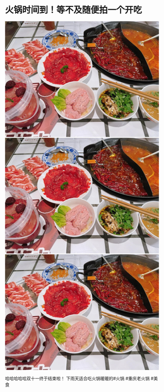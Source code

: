 # 火锅时间到！等不及随便拍一个开吃

![](img/af97b7c9-7a40-46b6-a3cf-547bd1d533c9.jpg)
![](img/cb8265ea-de10-46c9-8329-2023c43b5c24.jpg)
![](img/b9042a71-509a-4ff8-8fcc-d8bc49f04a69.jpg)

哈哈哈哈哈双十一终于结束啦！
下雨天适合吃火锅暖暖的#火锅 #重庆老火锅 #美食